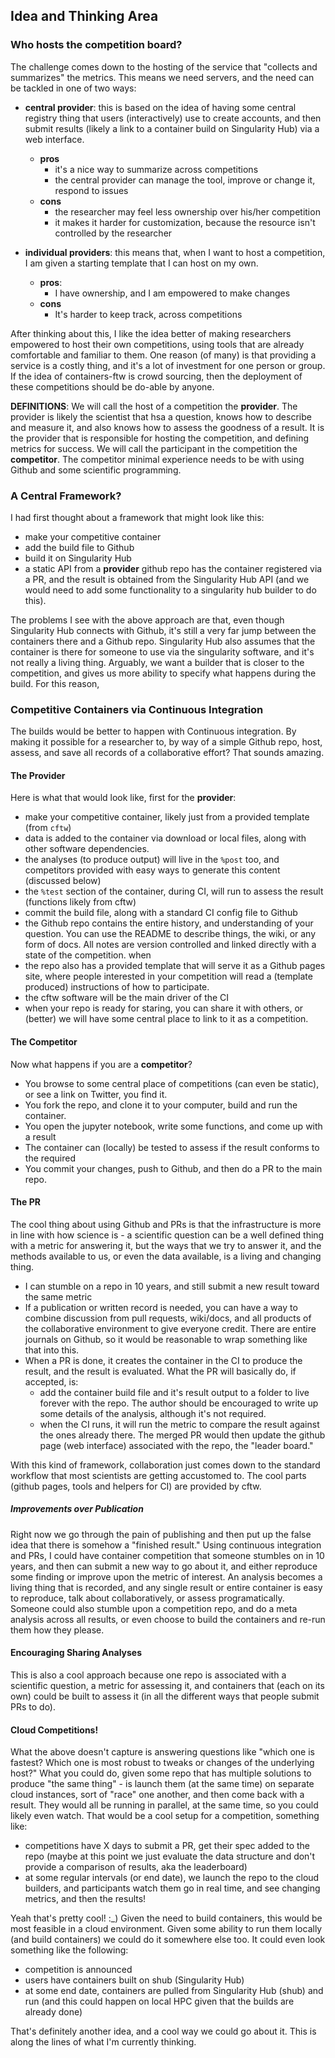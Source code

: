 ## Idea and Thinking Area


### Who hosts the competition board?
The challenge comes down to the hosting of the service that "collects and summarizes" the metrics. This means we need servers, and the need can be tackled in one of two ways:

 - **central provider**: this is based on the idea of having some central registry thing that users (interactively) use to create accounts, and then submit results (likely a link to a container build on Singularity Hub) via  a web interface. 
   - **pros**
       - it's a nice way to summarize across competitions
       - the central provider can manage the tool, improve or change it, respond to issues
   - **cons**
       - the researcher may feel less ownership over his/her competition
       - it makes it harder for customization, because the resource isn't controlled by the researcher

 - **individual providers**: this means that, when I want to host a competition, I am given a starting template that I can host on my own. 
   - **pros**:
       - I have ownership, and I am empowered to make changes
   - **cons**
       - It's harder to keep track, across competitions


After thinking about this, I like the idea better of making researchers empowered to host their own competitions, using tools that are already comfortable and familiar to them. One reason (of many) is that providing a service is a costly thing, and it's a lot of investment for one person or group. If the idea of containers-ftw is crowd sourcing, then the deployment of these competitions should be do-able by anyone.

**DEFINITIONS**: We will call the host of a competition the **provider**. The provider is likely the scientist that hsa a question, knows how to describe and measure it, and also knows how to assess the goodness of a result. It is the provider that is responsible for hosting the competition, and defining metrics for success. We will call the participant in the competition the **competitor**. The competitor minimal experience needs to be with using Github and some scientific programming.


### A Central Framework?
I had first thought about a framework that might look like this:

 - make your competitive container
 - add the build file to Github
 - build it on Singularity Hub
 - a static API from a **provider** github repo has the container registered via a PR, and the result is obtained from the Singularity Hub API (and we would need to add some functionality to a singularity hub builder to do this).

The problems I see with the above approach are that, even though Singularity Hub connects with Github, it's still a very far jump between the containers there and a Github repo. Singularity Hub also assumes that the container is there for someone to use via the singularity software, and it's not really a living thing. Arguably, we want a builder that is closer to the competition, and gives us more ability to specify what happens during the build. For this reason, 


### Competitive Containers via Continuous Integration
The builds would be better to happen with Continuous integration. By making it possible for a researcher to, by way of a simple Github repo, host, assess, and save all records of a collaborative effort? That sounds amazing. 


#### The Provider
Here is what that would look like, first for the **provider**:

 - make your competitive container, likely just from a provided template (from `cftw`)
 - data is added to the container via download or local files, along with other software dependencies.
 - the analyses (to produce output) will live in the `%post` too, and competitors provided with easy ways to generate this content (discussed below)
 - the `%test` section of the container, during CI, will run to assess the result (functions likely from cftw)
 - commit the build file, along with a standard CI config file to Github
 - the Github repo contains the entire history, and understanding of your question. You can use the README to describe things, the wiki, or any form of docs. All notes are version controlled and linked directly with a state of the competition.
when 
 - the repo also has a provided template that will serve it as a Github pages site, where people interested in your competition will read a (template produced) instructions of how to participate.
 - the cftw software will be the main driver of the CI
 - when your repo is ready for staring, you can share it with others, or (better) we will have some central place to link to it as a competition.


#### The Competitor
Now what happens if you are a **competitor**?

 - You browse to some central place of competitions (can even be static), or see a link on Twitter, you find it.
 - You fork the repo, and clone it to your computer, build and run the container.
 - You open the jupyter notebook, write some functions, and come up with a result
 - The container can (locally) be tested to assess if the result conforms to the required
 - You commit your changes, push to Github, and then do a PR to the main repo.

#### The PR
The cool thing about using Github and PRs is that the infrastructure is more in line with how science is - a scientific question can be a well defined thing with a metric for answering it, but the ways that we try to answer it, and the methods available to us, or even the data available, is a living and changing thing. 

 - I can stumble on a repo in 10 years, and still submit a new result toward the same metric
 - If a publication or written record is needed, you can have a way to combine discussion from pull requests, wiki/docs, and all products of the collaborative environment to give everyone credit. There are entire journals on Github, so it would be reasonable to wrap something like that into this.
 - When a PR is done, it creates the container in the CI to produce the result, and the result is evaluated. What the PR will basically do, if accepted, is:
    - add the container build file and it's result output to a folder to live forever with the repo. The author should be encouraged to write up some details of the analysis, although it's not required.
    - when the CI runs, it will run the metric to compare the result against the ones already there. The merged PR would then update the github page (web interface) associated with the repo, the "leader board."

With this kind of framework, collaboration just comes down to the standard workflow that most scientists are getting accustomed to. The cool parts (github pages, tools and helpers for CI) are provided by cftw.


##### Improvements over Publication
Right now we go through the pain of publishing and then put up the false idea that there is somehow a "finished result." Using continuous integration and PRs, I could have container competition that someone stumbles on in 10 years, and then can submit a new way to go about it, and either reproduce some finding or improve upon the metric of interest.  An analysis becomes a living thing that is recorded, and any single result or entire container is easy to reproduce, talk about collaboratively, or assess programatically. Someone could also stumble upon a competition repo, and do a meta analysis across all results, or even choose to build the containers and re-run them how they please.

#### Encouraging Sharing Analyses
This is also a cool approach because one repo is associated with a scientific question, a metric for assessing it, and containers that (each on its own) could be built to assess it (in all the different ways that people submit PRs to do).

#### Cloud Competitions!
What the above doesn't capture is answering questions like "which one is fastest? Which one is most robust to tweaks or changes of the underlying host?" What you could do, given some repo that has multiple solutions to produce "the same thing" - is launch them (at the same time) on separate cloud instances, sort of "race" one another, and then come back with a result. They would all be running in parallel, at the same time, so you could likely even watch. That would be a cool setup for a competition, something like:

 - competitions have X days to submit a PR, get their spec added to the repo (maybe at this point we just evaluate the data structure and don't provide a comparison of results, aka the leaderboard)
 - at some regular intervals (or end date), we launch the repo to the cloud builders, and participants watch them go in real time, and see changing metrics, and then the results! 

Yeah that's pretty cool! :_) Given the need to build containers, this would be most feasible in a cloud environment. Given some ability to run them locally (and build containers) we could do it somewhere else too. It could even look something like the following:

 - competition is announced
 - users have containers built on shub (Singularity Hub)
 - at some end date, containers are pulled from Singularity Hub (shub) and run (and this could happen on local HPC given that the builds are already done)

That's definitely another idea, and a cool way we could go about it. This is along the lines of what I'm currently thinking.
